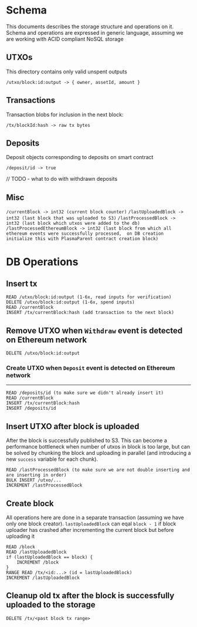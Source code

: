 Schema
======

This documents describes the storage structure and operations on it. Schema and operations are expressed in generic language, 
assuming we are working with ACID compliant NoSQL storage

UTXOs
-----

This directory contains only valid unspent outputs

`/utxo/block:id:output -> { owner, assetId, amount }`

Transactions
------------

Transaction blobs for inclusion in the next block:

`/tx/blockId:hash -> raw tx bytes`

Deposits
--------

Deposit objects corresponding to deposits on smart contract

`/deposit/id -> true`

// TODO - what to do with withdrawn deposits

Misc
----

`/currentBlock -> int32 (current block counter)`
`/lastUploadedBlock -> int32 (last block that was uploaded to S3)`
`/lastProcessedBlock -> int32 (last block which utxos were added to the db)`
`/lastProcessedEthereumBlock -> int32 (last block from which all ethereum events were successfully processed, 
on DB creation initialize this with PlasmaParent contract creation block)` 


DB Operations
=============

Insert tx
---------

```
READ /utxo/block:id:output (1-6x, read inputs for verification)
DELETE /utxo/block:id:output (1-6x, spend inputs)
READ /currentBlock
INSERT /tx/currentBlock:hash (add transaction to the next block)
```

Remove UTXO when `Withdraw` event is detected on Ethereum network
-----------------------------------------------------------------

```
DELETE /utxo/block:id:output
```

### Create UTXO when `Deposit` event is detected on Ethereum network
--------------------------------------------------------------------

```
READ /deposits/id (to make sure we didn't already insert it)
READ /currentBlock
INSERT /tx/currentBlock:hash
INSERT /deposits/id
```

Insert UTXO after block is uploaded
-----------------------------------

After the block is successfully published to S3. This can become a performance bottleneck when number of utxos in block is too large, 
but can be solved by chunking the block and uploading in parallel (and introducing a new `success` variable for each chunk).

```
READ /lastProcessedBlock (to make sure we are not double inserting and are inserting in order)
BULK INSERT /utxo/...
INCREMENT /lastProcessedBlock
```

Create block
------------

All operations here are done in a separate transaction (assuming we have only one block creator).
`lastUploadedBlock` can eqal `block - 1` if block uploader has crashed after incrementing the current block but before uploading it

```
READ /block
READ /lastUploadedBlock
if (lastUploadedBlock == block) {
	INCREMENT /block
}
RANGE READ /tx/<id:...> (id = lastUploadedBlock)
INCREMENT /lastUploadedBlock
```

Cleanup old tx after the block is successfully uploaded to the storage
----------------------------------------------------------------------

```
DELETE /tx/<past block tx range>
```
